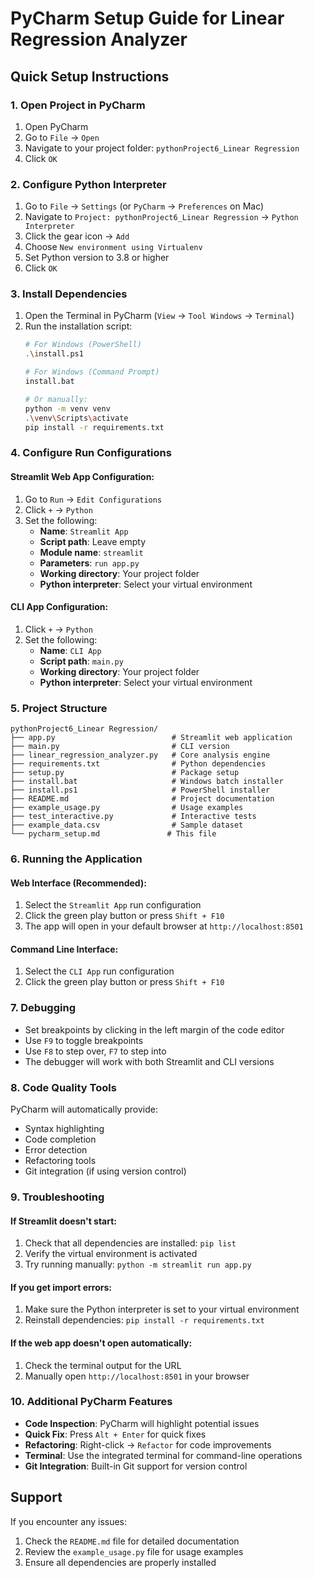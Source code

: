 # PyCharm Setup Guide for Linear Regression Analyzer

## Quick Setup Instructions

### 1. Open Project in PyCharm
1. Open PyCharm
2. Go to `File` → `Open`
3. Navigate to your project folder: `pythonProject6_Linear Regression`
4. Click `OK`

### 2. Configure Python Interpreter
1. Go to `File` → `Settings` (or `PyCharm` → `Preferences` on Mac)
2. Navigate to `Project: pythonProject6_Linear Regression` → `Python Interpreter`
3. Click the gear icon → `Add`
4. Choose `New environment using Virtualenv`
5. Set Python version to 3.8 or higher
6. Click `OK`

### 3. Install Dependencies
1. Open the Terminal in PyCharm (`View` → `Tool Windows` → `Terminal`)
2. Run the installation script:
   ```bash
   # For Windows (PowerShell)
   .\install.ps1
   
   # For Windows (Command Prompt)
   install.bat
   
   # Or manually:
   python -m venv venv
   .\venv\Scripts\activate
   pip install -r requirements.txt
   ```

### 4. Configure Run Configurations

#### Streamlit Web App Configuration:
1. Go to `Run` → `Edit Configurations`
2. Click `+` → `Python`
3. Set the following:
   - **Name**: `Streamlit App`
   - **Script path**: Leave empty
   - **Module name**: `streamlit`
   - **Parameters**: `run app.py`
   - **Working directory**: Your project folder
   - **Python interpreter**: Select your virtual environment

#### CLI App Configuration:
1. Click `+` → `Python`
2. Set the following:
   - **Name**: `CLI App`
   - **Script path**: `main.py`
   - **Working directory**: Your project folder
   - **Python interpreter**: Select your virtual environment

### 5. Project Structure
```
pythonProject6_Linear Regression/
├── app.py                          # Streamlit web application
├── main.py                         # CLI version
├── linear_regression_analyzer.py   # Core analysis engine
├── requirements.txt                # Python dependencies
├── setup.py                        # Package setup
├── install.bat                     # Windows batch installer
├── install.ps1                     # PowerShell installer
├── README.md                       # Project documentation
├── example_usage.py                # Usage examples
├── test_interactive.py             # Interactive tests
├── example_data.csv                # Sample dataset
└── pycharm_setup.md               # This file
```

### 6. Running the Application

#### Web Interface (Recommended):
1. Select the `Streamlit App` run configuration
2. Click the green play button or press `Shift + F10`
3. The app will open in your default browser at `http://localhost:8501`

#### Command Line Interface:
1. Select the `CLI App` run configuration
2. Click the green play button or press `Shift + F10`

### 7. Debugging
- Set breakpoints by clicking in the left margin of the code editor
- Use `F9` to toggle breakpoints
- Use `F8` to step over, `F7` to step into
- The debugger will work with both Streamlit and CLI versions

### 8. Code Quality Tools
PyCharm will automatically provide:
- Syntax highlighting
- Code completion
- Error detection
- Refactoring tools
- Git integration (if using version control)

### 9. Troubleshooting

#### If Streamlit doesn't start:
1. Check that all dependencies are installed: `pip list`
2. Verify the virtual environment is activated
3. Try running manually: `python -m streamlit run app.py`

#### If you get import errors:
1. Make sure the Python interpreter is set to your virtual environment
2. Reinstall dependencies: `pip install -r requirements.txt`

#### If the web app doesn't open automatically:
1. Check the terminal output for the URL
2. Manually open `http://localhost:8501` in your browser

### 10. Additional PyCharm Features
- **Code Inspection**: PyCharm will highlight potential issues
- **Quick Fix**: Press `Alt + Enter` for quick fixes
- **Refactoring**: Right-click → `Refactor` for code improvements
- **Terminal**: Use the integrated terminal for command-line operations
- **Git Integration**: Built-in Git support for version control

## Support
If you encounter any issues:
1. Check the `README.md` file for detailed documentation
2. Review the `example_usage.py` file for usage examples
3. Ensure all dependencies are properly installed 